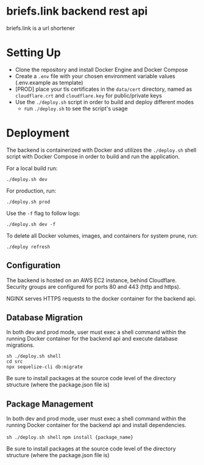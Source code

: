 # briefs.link backend rest api

briefs.link is a url shortener

# Setting Up
- Clone the repository and install Docker Engine and Docker Compose
- Create a `.env` file with your chosen environment variable values (.env.example as template)
- [PROD] place your tls certificates in the `data/cert` directory, named as `cloudflare.crt` and `cloudflare.key` for public/private keys
- Use the `./deploy.sh` script in order to build and deploy different modes
  - run `./deploy.sh` to see the script's usage

# Deployment

The backend is containerized with Docker and utilizes the `./deploy.sh` shell script with Docker Compose in order to
build and run the application.

For a local build run:

`./deploy.sh dev`

For production, run:

`./deploy.sh prod`

Use the `-f` flag to follow logs:

`./deploy.sh dev -f`

To delete all Docker volumes, images, and containers for system prune, run:

`./deploy refresh`

## Configuration

The backend is hosted on an AWS EC2 instance, behind Cloudflare. Security groups are configured for ports 80 and 443 (http and https).

NGINX serves HTTPS requests to the docker container for the backend api.

## Database Migration

In both dev and prod mode, user must exec a shell command within the running Docker container for the backend api and execute database migrations.

```
sh ./deploy.sh shell
cd src
npx sequelize-cli db:migrate
```

Be sure to install packages at the source code level of the directory structure (where the package.json file is)

## Package Management

In both dev and prod mode, user must exec a shell command within the running Docker container for the backend api and install dependencies.

`sh ./deploy.sh shell`
`npm install {package_name}`

Be sure to install packages at the source code level of the directory structure (where the package.json file is)

